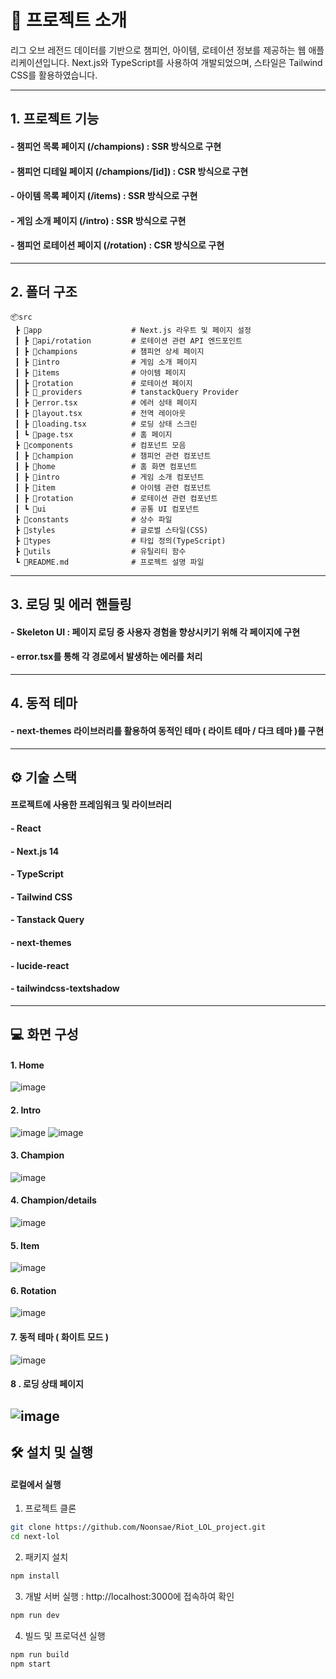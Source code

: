 # 📑 프로젝트 소개
리그 오브 레전드 데이터를 기반으로 챔피언, 아이템, 로테이션 정보를 제공하는 웹 애플리케이션입니다.
Next.js와 TypeScript를 사용하여 개발되었으며, 스타일은 Tailwind CSS를 활용하였습니다.

---

## 1. 프로젝트 기능
#### - 챔피언 목록 페이지 (/champions) : SSR 방식으로 구현
#### - 챔피언 디테일 페이지 (/champions/[id]) : CSR 방식으로 구현
#### - 아이템 목록 페이지 (/items) : SSR 방식으로 구현
#### - 게임 소개 페이지 (/intro) : SSR 방식으로 구현
#### - 챔피언 로테이션 페이지 (/rotation) : CSR 방식으로 구현

---

## 2. 폴더 구조
```
📦src
 ┣ 📂app                    # Next.js 라우트 및 페이지 설정
 ┃ ┣ 📂api/rotation         # 로테이션 관련 API 엔드포인트
 ┃ ┣ 📂champions            # 챔피언 상세 페이지
 ┃ ┣ 📂intro                # 게임 소개 페이지
 ┃ ┣ 📂items                # 아이템 페이지
 ┃ ┣ 📂rotation             # 로테이션 페이지
 ┃ ┣ 📂_providers           # tanstackQuery Provider
 ┃ ┣ 📜error.tsx            # 에러 상태 페이지
 ┃ ┣ 📜layout.tsx           # 전역 레이아웃
 ┃ ┣ 📜loading.tsx          # 로딩 상태 스크린
 ┃ ┗ 📜page.tsx             # 홈 페이지
 ┣ 📂components             # 컴포넌트 모음
 ┃ ┣ 📂champion             # 챔피언 관련 컴포넌트
 ┃ ┣ 📂home                 # 홈 화면 컴포넌트
 ┃ ┣ 📂intro                # 게임 소개 컴포넌트
 ┃ ┣ 📂item                 # 아이템 관련 컴포넌트
 ┃ ┣ 📂rotation             # 로테이션 관련 컴포넌트
 ┃ ┗ 📂ui                   # 공통 UI 컴포넌트
 ┣ 📂constants              # 상수 파일
 ┣ 📂styles                 # 글로벌 스타일(CSS)
 ┣ 📂types                  # 타입 정의(TypeScript)
 ┣ 📂utils                  # 유틸리티 함수
 ┗ 📜README.md              # 프로젝트 설명 파일

```
---

## 3. 로딩 및 에러 핸들링 
#### - Skeleton UI : 페이지 로딩 중 사용자 경험을 향상시키기 위해 각 페이지에 구현
#### - error.tsx를 통해 각 경로에서 발생하는 에러를 처리

---

## 4. 동적 테마
#### - next-themes 라이브러리를 활용하여 동적인 테마 ( 라이트 테마 / 다크 테마 )를 구현

---

## ⚙ 기술 스택
#### 프로젝트에 사용한 프레임워크 및 라이브러리
#### - React
#### - Next.js 14
#### - TypeScript
#### - Tailwind CSS
#### - Tanstack Query
#### - next-themes
#### - lucide-react
#### - tailwindcss-textshadow

---

## 💻 화면 구성
#### 1. Home
![image](https://github.com/user-attachments/assets/c006a24a-438d-40ad-915e-3a970b49d1d3)
#### 2. Intro
![image](https://github.com/user-attachments/assets/18e577d4-d530-45c1-8af3-732f31a038fc)
![image](https://github.com/user-attachments/assets/f5ce6af3-7548-4df0-9d50-7c07a940b08c)
#### 3. Champion
![image](https://github.com/user-attachments/assets/9cf9c750-2572-42e5-bbfe-1fa306e6eb02)
#### 4. Champion/details
![image](https://github.com/user-attachments/assets/428a3b07-d085-4654-9277-b6b8d66c9624)
#### 5. Item
![image](https://github.com/user-attachments/assets/e1af6c93-1d6c-40a0-8630-318f92d043ad)
#### 6. Rotation
![image](https://github.com/user-attachments/assets/b2ca331b-f350-4d75-b5a3-091c0a155218)
#### 7. 동적 테마 ( 화이트 모드 )
![image](https://github.com/user-attachments/assets/fd936408-c873-4fdd-9b8b-14acce8aa01a)
#### 8 . 로딩 상태 페이지
![image](https://github.com/user-attachments/assets/d488f800-f275-4dde-b336-d0a89b408d10)
---

## 🛠 설치 및 실행
#### 로컬에서 실행

 1. 프로젝트 클론
```bash
git clone https://github.com/Noonsae/Riot_LOL_project.git
cd next-lol
```
 2. 패키지 설치
```bash
npm install
```
 3. 개발 서버 실행 : http://localhost:3000에 접속하여 확인
```bash
npm run dev
```
 4. 빌드 및 프로덕션 실행
```bash
npm run build
npm start
```







